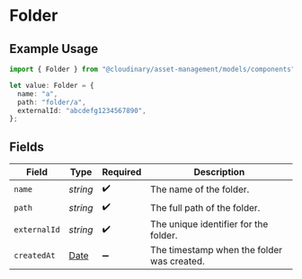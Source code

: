 # Folder

## Example Usage

```typescript
import { Folder } from "@cloudinary/asset-management/models/components";

let value: Folder = {
  name: "a",
  path: "folder/a",
  externalId: "abcdefg1234567890",
};
```

## Fields

| Field                                                                                         | Type                                                                                          | Required                                                                                      | Description                                                                                   |
| --------------------------------------------------------------------------------------------- | --------------------------------------------------------------------------------------------- | --------------------------------------------------------------------------------------------- | --------------------------------------------------------------------------------------------- |
| `name`                                                                                        | *string*                                                                                      | :heavy_check_mark:                                                                            | The name of the folder.                                                                       |
| `path`                                                                                        | *string*                                                                                      | :heavy_check_mark:                                                                            | The full path of the folder.                                                                  |
| `externalId`                                                                                  | *string*                                                                                      | :heavy_check_mark:                                                                            | The unique identifier for the folder.                                                         |
| `createdAt`                                                                                   | [Date](https://developer.mozilla.org/en-US/docs/Web/JavaScript/Reference/Global_Objects/Date) | :heavy_minus_sign:                                                                            | The timestamp when the folder was created.                                                    |